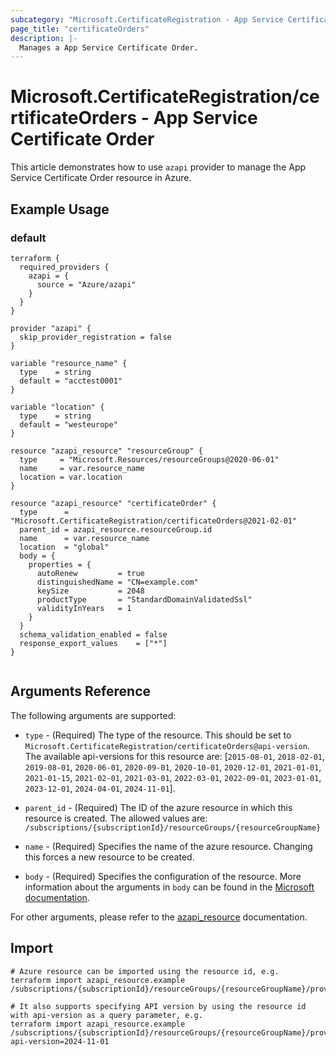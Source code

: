 ```yaml
---
subcategory: "Microsoft.CertificateRegistration - App Service Certificates"
page_title: "certificateOrders"
description: |-
  Manages a App Service Certificate Order.
---
```


# Microsoft.CertificateRegistration/certificateOrders - App Service Certificate Order

This article demonstrates how to use `azapi` provider to manage the App Service Certificate Order resource in Azure.



## Example Usage

### default

```hcl
terraform {
  required_providers {
    azapi = {
      source = "Azure/azapi"
    }
  }
}

provider "azapi" {
  skip_provider_registration = false
}

variable "resource_name" {
  type    = string
  default = "acctest0001"
}

variable "location" {
  type    = string
  default = "westeurope"
}

resource "azapi_resource" "resourceGroup" {
  type     = "Microsoft.Resources/resourceGroups@2020-06-01"
  name     = var.resource_name
  location = var.location
}

resource "azapi_resource" "certificateOrder" {
  type      = "Microsoft.CertificateRegistration/certificateOrders@2021-02-01"
  parent_id = azapi_resource.resourceGroup.id
  name      = var.resource_name
  location  = "global"
  body = {
    properties = {
      autoRenew         = true
      distinguishedName = "CN=example.com"
      keySize           = 2048
      productType       = "StandardDomainValidatedSsl"
      validityInYears   = 1
    }
  }
  schema_validation_enabled = false
  response_export_values    = ["*"]
}


```



## Arguments Reference

The following arguments are supported:

* `type` - (Required) The type of the resource. This should be set to `Microsoft.CertificateRegistration/certificateOrders@api-version`. The available api-versions for this resource are: [`2015-08-01`, `2018-02-01`, `2019-08-01`, `2020-06-01`, `2020-09-01`, `2020-10-01`, `2020-12-01`, `2021-01-01`, `2021-01-15`, `2021-02-01`, `2021-03-01`, `2022-03-01`, `2022-09-01`, `2023-01-01`, `2023-12-01`, `2024-04-01`, `2024-11-01`].

* `parent_id` - (Required) The ID of the azure resource in which this resource is created. The allowed values are:  
  `/subscriptions/{subscriptionId}/resourceGroups/{resourceGroupName}`

* `name` - (Required) Specifies the name of the azure resource. Changing this forces a new resource to be created.

* `body` - (Required) Specifies the configuration of the resource. More information about the arguments in `body` can be found in the [Microsoft documentation](https://learn.microsoft.com/en-us/azure/templates/Microsoft.CertificateRegistration/certificateOrders?pivots=deployment-language-terraform).

For other arguments, please refer to the [azapi_resource](https://registry.terraform.io/providers/Azure/azapi/latest/docs/resources/resource) documentation.

## Import

 ```shell
 # Azure resource can be imported using the resource id, e.g.
 terraform import azapi_resource.example /subscriptions/{subscriptionId}/resourceGroups/{resourceGroupName}/providers/Microsoft.CertificateRegistration/certificateOrders/{resourceName}
 
 # It also supports specifying API version by using the resource id with api-version as a query parameter, e.g.
 terraform import azapi_resource.example /subscriptions/{subscriptionId}/resourceGroups/{resourceGroupName}/providers/Microsoft.CertificateRegistration/certificateOrders/{resourceName}?api-version=2024-11-01
 ```
